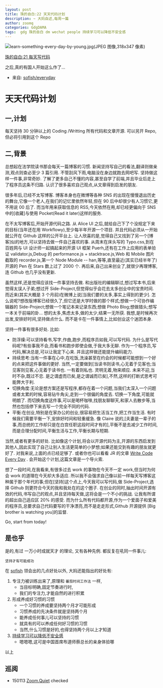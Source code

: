 ```yaml
---
layout: post
title: 珠的自白:22 天天代码计划
description: ~ 大妈自述,每周一篇
author: zoomq
categories: GdgDAMA
tags:  gdg 珠的自白 dm wechat people 持续学习可以降低不安全感
---
```


![learn-something-every-day-by-young.jpg(JPEG 图像,318x347 像素)](http://girlsinthestacks.com/wp-content/uploads/2011/05/learn-something-every-day-by-young.jpg)

[珠的自白:21 每天写代码](http://blog.zhgdg.org/2014-04/dm20-code-everyday/)

之后,真的有国人开始这么作了...
<!--more-->

- 来自: [sofish/everyday](https://github.com/sofish/everyday)

# 天天代码计划
## 一,计划

每天坚持 30 分钟以上的 Coding /Writting
所有代码和文章开源. 可以另开 Repo,但必将引用到这个 Repo

## 二,背景

总想起在法学院读书那会每天一篇博客的习惯. 新闻坚持写自己的看法,翻译则做亲测,观点则查必至少 3 篇引用. 不管刮风下雨,电脑没在身边就跑去网吧写. 坚持做这样一件事,非常奇妙. 了解了更多自己不懂的内容,甚至自学了前端,并且毕业后走上了程序员这条不归路. 认识了很多喜欢自己观点,从文章得到启发的朋友. 

很多年后,已经不太写博客. 博客本身也在微博等各种 SNS 的出现在慢慢退出历史的舞台,它像一个老人,在我们的记忆里依然年轻,但在 90 后中却很少有人习惯它,更不用说 00 后了. 而当年用来获取信息的 RSS,今天依然在用,却已经更偏向于 SNS 中的[收藏]与使用 Pocket(Read it later)这样的服务. 

在不太写博客后,开始开源代码之路. 从 Alice UI 之后,就给自己下了个没规定下来的目标(当年还在用 Workflowy),至少每半年开源一个项目. 并且代码必须从一开始就公开在 Github 这样的公开平台上. 让人欣喜的是,觉得自己又找到了另一个[博客]似的地方,可以坚持去做一件自己喜欢的事. 从周末在床头写的 Typo.css,到在百姓网与 UI 设计师一起搞起来的开源 UI 框架 Puerh,还有在工作上应用的表单验证 validator.js,Debug 的 performance.js + stacktrace.js,Web 和 Mobile 图片截取的 recorder.js,第一个 Node Module -- han,等等,直至最近(其实已经半年了)开源的 Pen 在 Stars 数上过了 2000 个. 再后来,自己出来创业了,就很少再理博客,连 Github 也几乎没有更新. 

虽然这样,还是觉得应该找一件事坚持去做. 和出版社的编辑聊过,想过写本书,后来觉得太误人子弟;想过开 Side-Project,但觉得似乎会花去太多创业中的宝贵时间. 而近来(其实大概是 3 个月前)在微博上说[当我们要的太多,事实上得到的更少]. 怎么说呢?想改版博客已经很久了,但它还是大学时做的那个样式;想做一个可协作编辑器的 Side-Project;想做一个笔记本来记录东西;想做 Photo Blog;想做猎头;想写一本关于前端的卦... 想的太多,焦虑太多,做的太少,结果一无所获. 我想,是时候再次出发,安排好时间,坚持做点什么. 而不是卡在一件事情上,比如创业这个迷团本身. 

坚持一件事有很多好处. 比如:

- 防浮燥:可以坚持看书,写字,作曲,跑步,而程序员如我,可以写代码. 为什么是写代码呢?有些事我不会,而看书和跑步即使会做,于我大多无聊. 作为一个程序员,写代码,解决总是,可以让我定下心来. 并且这样做还能提升编码能力. 
- 持续思考:当有一件事在心中,在吃饭,洗澡甚至在约会的时候都可能想到一个好的点来把这件事做的更好. 当然,一定要做到[当读书则读书,心无着于见客也;当见客则见客,心无着于读书也. 一有着则私也. 灵明无着,物来顺应. 未来不迎,当时不杂,既过不恋. 是之谓虚而已矣,是之谓诚而已矣],不然,这样的打断式思考可能弊大于利. 
- 切换角度:无论是想方案还是写程序,都存在着一个问题,当我们太深入一个问题或者太累的时候,容易钻牛角尖,走到一个很偏的角度去. 切换一下角度,可能就明朗了. 而切换角度这件事,可以是喝杯咖啡,找朋友聊聊天,和家人去散步等,当然也包括停下来去写一个完全不同的代码. 
- 平衡:在创业,特别是在家办公的创业,很容易把生活当工作,把工作当生活. 有时候我们需要平衡一下,安排好时间和轻重缓急. 像 Claire 说的,[夫妻是一辈子的事,而总统的工作却只是在白宫任职这段时间才有的],平衡不是去减少工作时间,而是合理分配时间,平衡生活与工作,平衡长期与短期. 

当然,或者有更多的好处. 比如像这个计划,将会以开源代码为主,开源的东西启发到其他人,因此实现了自己让别人生活更简单的小梦想;如果还能交到有趣的朋友就更好了. 对我来说,上面的点已经足够了. 或者你也可以看看 JR 的文章 
[Write Code Every Day](http://ejohn.org/blog/write-code-every-day/)
. 会开始这个计划,这篇文章是一个导火索. 

想了一段时间,在我看来,有很多过去 work 的事物在今天不一定 work,但当时为何会 work 的道理在今天却大多适应. 所以我不会强求自己像以前一样每天写博客这种属于那个年代的事;但在[坚持]这个点上,今天我可以写代码,做 Side-Project,选择 Github 则更符合今天的我和我处在的这个圈子. 在创业的同时,抽出时间开源有效的代码,书写自己的观点,并且坚持每天做,这将会是一个不小的挑战. 让我有所谓的超出自己适应区 20% 的感受. 而为什么所有代码都开源,作为一个爱面子和爱美的程序员,总要求自己代码要写的干净漂亮,而不是走走形式,Github 开源提供 [Big brother is watching you]的监督. 

Go, start from today!

## 是也乎
是的,有过 一万小时成就天才 的理论,
又有各种先例.
都反复在吼同一件事儿:

    坚持才有可能成功

在 [sofish](https://github.com/sofish) 领会出的几点好处以外,
大妈还能指出的好处有:

1. 专注力被训练出来了,原理和 `蕃茄时间工作法` 一样,
    - 当目标明确,固定节奏进行时,
    - 我们的专注力,才能自然的进行积累
1. 形成养成好习惯的习惯
    - 一个习惯的养成要坚持两个月才可能形成
    - 习惯养成的先决条件就是坚持两个月
    - 能养成任何事儿可以坚持的习惯
    - 就具有的可以养成任何好习惯的习惯
    - 当然,什么习惯是好的,也得坚持两个月以上才知道
1. [持续学习可以降低不安全感](http://mp.weixin.qq.com/s?__biz=MjM5OTAxNzc3OQ==&mid=200277718&idx=1&sn=167ebe2fe8734bb402139e2999799115)
    - 嗯嗯嗯,这可是中国首席布道师蔡总长的亲身体验哪

以上






## 巡阅
- 150113 [Zoom.Quiet](http://zoomquiet.io/) checked






